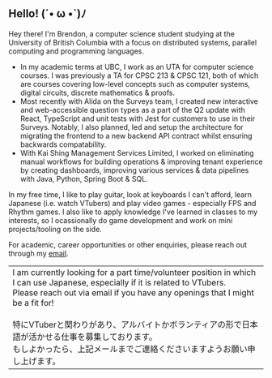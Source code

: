 ## Hello! (´• ω •`)ﾉ  
Hey there! I'm Brendon, a computer science student studying at the University of British Columbia with a focus on distributed systems, parallel computing and programming languages.

* In my academic terms at UBC, I work as an UTA for computer science courses. I was previously a TA for CPSC 213 & CPSC 121, both of which are courses covering low-level concepts such as computer systems, digital circuits, discrete mathematics & proofs. 
* Most recently with Alida on the Surveys team, I created new interactive and web-accessible question types as a part of the Q2 update with React, TypeScript and unit tests with Jest for customers to use in their Surveys. Notably, I also planned, led and setup the architecture for migrating the frontend to a new backend API contract whilst ensuring backwards compatability. 
* With Kai Shing Management Services Limited, I worked on eliminating manual workflows for building operations & improving tenant experience by creating dashboards, improving various services & data pipelines with Java, Python, Spring Boot & SQL.

In my free time, I like to play guitar, look at keyboards I can't afford, learn Japanese (i.e. watch VTubers) and play video games - especially FPS and Rhythm games. I also like to apply knowledge I've learned in classes to my interests, so I ocassionally do game development and work on mini projects/tooling on the side.  

For academic, career opportunities or other enquiries, please reach out through my [email](mailto:contact@brendontsim.com).
<table>
  <td align="left">
    I am currently looking for a part time/volunteer position in which I can use Japanese, especially if it is related to VTubers.
    <br/>
    Please reach out via email if you have any openings that I might be a fit for!
    <br/>
    <br/>
    特にVTuberと関わりがあり、アルバイトかボランティアの形で日本語が活かせる仕事を募集しております。
    <br/>
    もしよかったら、上記メールまでご連絡くださいますようお願い申し上げます。
  </td>
</table>

